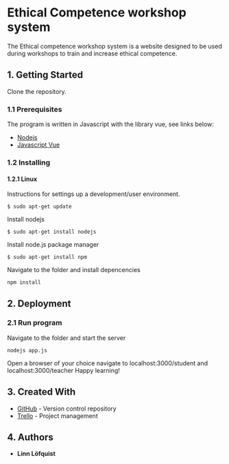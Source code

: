 # Ethical Competence workshop system
The Ethical competence workshop system is a website designed to be used during workshops to train and increase ethical competence.

## 1. Getting Started
Clone the repository.

### 1.1 Prerequisites
The program is written in Javascript with the library vue, see links below:
* [Nodejs](https://nodejs.org/)
* [Javascript Vue](https://www.vuejs.org/)

### 1.2 Installing

#### 1.2.1  Linux
Instructions for settings up a development/user environment.

```
$ sudo apt-get update
```
Install nodejs
```
$ sudo apt-get install nodejs
```
Install node.js package manager
```
$ sudo apt-get install npm
```
Navigate to the folder and install depencencies
```
npm install
```
## 2. Deployment

### 2.1 Run program
Navigate to the folder and start the server
```
nodejs app.js
```
Open a browser of your choice navigate to localhost:3000/student and localhost:3000/teacher
Happy learning!
## 3. Created With
* [GitHub](https://github.com/) - Version control repository
* [Trello](https://trello.com/) - Project management

## 4. Authors
* **Linn Löfquist**


